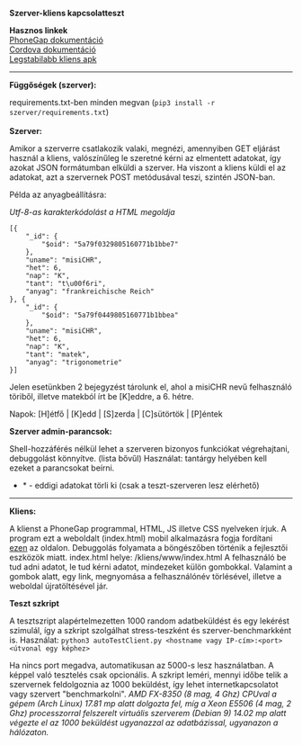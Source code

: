 **Szerver-kliens kapcsolatteszt**<br>

 **Hasznos linkek**<br>
[PhoneGap dokumentáció](http://docs.phonegap.com/)<br>
[Cordova dokumentáció](https://cordova.apache.org/docs/en/latest/)<br>
[Legstabilabb kliens apk](https://build.phonegap.com/apps/2934479/download/android)<br><hr>
**Függőségek (szerver):**

requirements.txt-ben minden megvan (```pip3 install -r szerver/requirements.txt```)<br><br>
**Szerver:**

Amikor a szerverre csatlakozik valaki, megnézi, amennyiben GET eljárást használ a kliens, valószínűleg le szeretné kérni az elmentett adatokat, így azokat JSON formátumban elküldi a szerver. Ha viszont a kliens küldi el az adatokat, azt a szervernek POST metódusával teszi, szintén JSON-ban.

Példa az anyagbeállításra:

_Utf-8-as karakterkódolást a HTML megoldja_

```
[{
    "_id": {
        "$oid": "5a79f0329805160771b1bbe7"
    },
    "uname": "misiCHR",
    "het": 6,
    "nap": "K",
    "tant": "t\u00f6ri",
    "anyag": "frankreichische Reich"
}, {
    "_id": {
        "$oid": "5a79f0449805160771b1bbea"
    },
    "uname": "misiCHR",
    "het": 6,
    "nap": "K",
    "tant": "matek",
    "anyag": "trigonometrie"
}]
```



Jelen esetünkben 2 bejegyzést tárolunk el, ahol a misiCHR nevű felhasználó töriből, illetve matekból írt be [K]eddre, a 6\. hétre.

Napok: [H]étfő | [K]edd | [S]zerda | [C]sütörtök | [P]éntek<br>

**Szerver admin-parancsok:**

Shell-hozzáférés nélkül lehet a szerveren bizonyos funkciókat végrehajtani, debuggolást könnyítve. (lista bővűl)
Használat: tantárgy helyében kell ezeket a parancsokat beírni.

* \* - eddigi adatokat törli ki (csak a teszt-szerveren lesz elérhető)

<hr>

**Kliens:**

A klienst a PhoneGap programmal, HTML, JS illetve CSS nyelveken írjuk.
A program ezt a weboldalt (index.html) mobil alkalmazásra fogja fordítani [ezen](https://build.phonegap.com) az oldalon.
Debuggolás folyamata a böngészőben történik a fejlesztői eszközök miatt.
index.html helye: /kliens/www/index.html
A felhasználó be tud adni adatot, le tud kérni adatot, mindezeket külön gombokkal.
Valamint a gombok alatt, egy link, megnyomása a felhasználónév törlésével, illetve a weboldal újratöltésével jár.

**Teszt szkript**

A tesztszript alapértelmezetten 1000 random adatbeküldést és egy lekérést szimulál, így a szkript szolgálhat stress-teszként és szerver-benchmarkként is.
Használat:
```python3 autoTestClient.py <hostname vagy IP-cím>:<port> <útvonal egy képhez>```

Ha nincs port megadva, automatikusan az 5000-s lesz használatban.
A képpel való tesztelés csak opcionális.
A szkript leméri, mennyi időbe telik a szervernek feldolgoznia az 1000 beküldést, így lehet internetkapcsolatot vagy szervert "benchmarkolni".
_AMD FX-8350 (8 mag, 4 Ghz) CPUval a gépem (Arch Linux) 17.81 mp alatt dolgozta fel, míg a Xeon E5506 (4 mag, 2 Ghz) processzorral felszerelt virtuális szerverem (Debian 9) 14.02 mp alatt végezte el az 1000 beküldést ugyanazzal az adatbázissal, ugyanazon a hálózaton._
